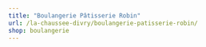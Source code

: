 ```yaml
---
title: "Boulangerie Pâtisserie Robin"
url: /la-chaussee-divry/boulangerie-patisserie-robin/
shop: boulangerie
---
```


